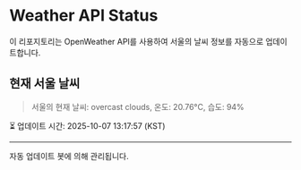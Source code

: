 
# Weather API Status

이 리포지토리는 OpenWeather API를 사용하여 서울의 날씨 정보를 자동으로 업데이트합니다.

## 현재 서울 날씨
> 서울의 현재 날씨: overcast clouds, 온도: 20.76°C, 습도: 94%

⏳ 업데이트 시간: 2025-10-07 13:17:57 (KST)

---
자동 업데이트 봇에 의해 관리됩니다.
